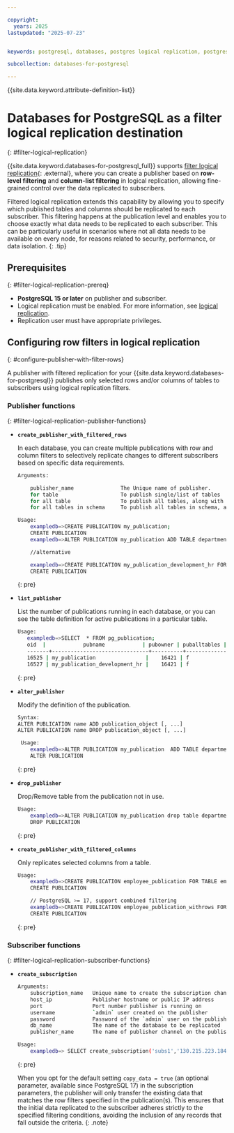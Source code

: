 ```yaml
---

copyright:
  years: 2025
lastupdated: "2025-07-23"


keywords: postgresql, databases, postgres logical replication, postgresql logical replication

subcollection: databases-for-postgresql

---
```


{{site.data.keyword.attribute-definition-list}}


# Databases for PostgreSQL as a filter logical replication destination
{: #filter-logical-replication}

{{site.data.keyword.databases-for-postgresql_full}} supports [filter logical replication](https://www.postgresql.org/docs/15/logical-replication-row-filter.html){: .external}, where you can create  a publisher based on  **row-level filtering** and **column-list filtering** in logical replication, allowing fine-grained control over the data replicated to subscribers.

Filtered logical replication extends this capability by allowing you to specify which published tables and columns should be replicated to each subscriber. This filtering happens at the publication level and enables you to choose exactly what data needs to be replicated to each subscriber. This can be particularly useful in scenarios where not all data needs to be available on every node, for reasons related to security, performance, or data isolation.
{: .tip}

## Prerequisites
{: #filter-logical-replication-prereq}

- **PostgreSQL 15 or later** on publisher and subscriber.
- Logical replication must be enabled. For more information, see [logical replication](/docs/databases-for-postgresql?topic=databases-for-postgresql-logical-replication).
- Replication user must have appropriate privileges.

## Configuring row filters in logical replication
{: #configure-publisher-with-filter-rows}

A publisher with filtered replication for your {{site.data.keyword.databases-for-postgresql}} publishes only selected rows and/or columns of tables to subscribers using logical replication filters.

### Publisher functions
{: #filter-logical-replication-publisher-functions}

- **`create_publisher_with_filtered_rows`**

    In each database, you can create multiple publications with row and column filters to selectively replicate changes to different subscribers based on specific data requirements.

    ```sh
    Arguments:
    
        publisher_name               The Unique name of publisher.
        for table                    To publish single/list of tables
        for all table                To publish all tables, along with future tables.
        for all tables in schema     To publish all tables in schema, along wth future tables.
    
    Usage:
        exampledb=>CREATE PUBLICATION my_publication;
        CREATE PUBLICATION
        exampledb=>ALTER PUBLICATION my_publication ADD TABLE department_employee WHERE (department_id = 'development');
    
        //alternative
    
        exampledb=>CREATE PUBLICATION my_publication_development_hr FOR TABLE department_employee WHERE (department_id = 'development' or  department_id='hr');
        CREATE PUBLICATION
    
    ```
    {: pre}

- **`list_publisher`**

     List the number of publications running in each database, or you can see the table definition for active publications in a particular table.
    
     ```sh
     Usage:
        exampledb=>SELECT  * FROM pg_publication;
        oid  |            pubname            | pubowner | puballtables | pubinsert | pubupdate | pubdelete | pubtruncate | pubviaroot
        -------+-------------------------------+----------+--------------+-----------+-----------+-----------+-------------+------------
        16525 | my_publication                |    16421 | f            | t         | t         | t         | t           | f
        16527 | my_publication_development_hr |    16421 | f            | t         | t         | t         | t           | f
    ```
    {: pre}

- **`alter_publisher`**

    Modify the definition of the publication.
    
    ```sh
    Syntax:
    ALTER PUBLICATION name ADD publication_object [, ...]
    ALTER PUBLICATION name DROP publication_object [, ...]
    
     Usage:
        exampledb=>ALTER PUBLICATION my_publication  ADD TABLE department  WHERE (dept_name = 'hr');
        ALTER PUBLICATION
    ```
    {: pre}

- **`drop_publisher`**

    Drop/Remove table from the publication not in use.
    
    ```sh
    Usage:
        exampledb=>ALTER PUBLICATION my_publication drop table department;
        DROP PUBLICATION
    ```
    {: pre}


- **`create_publisher_with_filtered_columns`**

    Only replicates selected columns from a table.
    
    ```sh
    Usage:
        exampledb=>CREATE PUBLICATION employee_publication FOR TABLE employee (id, first_name, last_name);
        CREATE PUBLICATION
    
        // PostgreSQL >= 17, support combined filtering
        exampledb=>CREATE PUBLICATION employee_publication_withrows FOR TABLE employee (id, first_name, last_name)  WHERE (department = 'HR');
        CREATE PUBLICATION
    ```
    {: pre}


### Subscriber functions
{: #filter-logical-replication-subscriber-functions}

- **`create_subscription`**

    ```sh
    Arguments:
        subscription_name   Unique name to create the subscription channel with
        host_ip             Publisher hostname or public IP address
        port                Port number publisher is running on
        username            `admin` user created on the publisher
        password            Password of the `admin` user on the publisher
        db_name             The name of the database to be replicated
        publisher_name      The name of publisher channel on the publisher
    
    Usage:
        exampledb=> SELECT create_subscription('subs1','130.215.223.184','5432','password','admin','exampledb','my_publication');
    ```
    {: pre}
  
     When you opt for the default setting `copy_data = true` (an optional parameter, available since PostgreSQL 17) in the subscription parameters, the publisher will only transfer the existing data that matches the row filters specified in the publication(s). This ensures that the initial data replicated to the subscriber adheres strictly to the specified filtering conditions, avoiding the inclusion of any records that fall outside the criteria.
{: .note}
